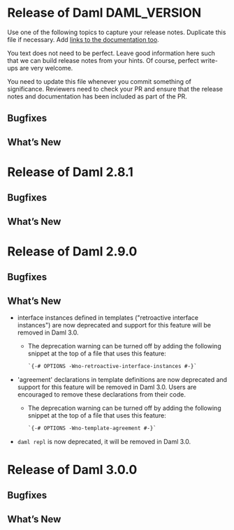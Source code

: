 # Release of Daml DAML_VERSION
Use one of the following topics to capture your release notes. Duplicate this file if necessary.
Add [links to the documentation too](https://docs.daml.com/DAML_VERSION/about.html).

You text does not need to be perfect. Leave good information here such that we can build release notes from your hints.
Of course, perfect write-ups are very welcome.

You need to update this file whenever you commit something of significance. Reviewers need to check your PR
and ensure that the release notes and documentation has been included as part of the PR.

## Bugfixes

## What’s New

# Release of Daml 2.8.1

## Bugfixes

## What’s New

# Release of Daml 2.9.0

## Bugfixes

## What’s New

* interface instances defined in templates ("retroactive interface instances")
  are now deprecated and support for this feature will be removed in Daml 3.0.

    * The deprecation warning can be turned off by adding the following snippet
      at the top of a file that uses this feature:

      ```daml
      `{-# OPTIONS -Wno-retroactive-interface-instances #-}`
      ```

* 'agreement' declarations in template definitions are now deprecated and
  support for this feature will be removed in Daml 3.0. Users are
  encouraged to remove these declarations from their code.

    * The deprecation warning can be turned off by adding the following snippet
      at the top of a file that uses this feature:

      ```daml
      `{-# OPTIONS -Wno-template-agreement #-}`
      ```

* `daml repl` is now deprecated, it will be removed in Daml 3.0.

# Release of Daml 3.0.0

## Bugfixes

## What’s New
